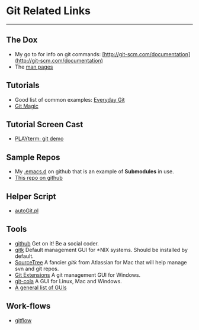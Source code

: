 Git Related Links
=================
---

The Dox
-------
- My go to for info on git commands: [http://git-scm.com/documentation](http://git-scm.com/documentation)
- The [man pages](http://www.kernel.org/pub/software/scm/git/docs/)

Tutorials
---------
- Good list of common examples: [Everyday Git](http://schacon.github.com/git/everyday.html)
- [Git Magic](http://www-cs-students.stanford.edu/~blynn/gitmagic/index.html)

Tutorial Screen Cast
--------------------
- [PLAYterm: git demo](http://playterm.org/r/simple-git-demo-1323881492)

Sample Repos
------------
- My [.emacs.d](https://github.com/clok/.emacs.d) on github that is an example of **Submodules** in use.
- [This repo on github](https://github.com/clok/git-tuts)

Helper Script
-------------
- [autoGit.pl](https://github.com/clok/scrimps/blob/master/autoGit.pl)

Tools
-----
- [github](https://github.com/) Get on it! Be a social coder.
- [gitk](http://www.kernel.org/pub/software/scm/git/docs/gitk.html) Default management GUI for *NIX systems. Should be installed by default.
- [SourceTree](http://www.sourcetreeapp.com/) A fancier *gitk* from Atlassian for Mac that will help manage svn and git repos.
- [Git Extensions](http://code.google.com/p/gitextensions/) A git management GUI for Windows.
- [git-cola](http://git-cola.github.com/) A GUI for Linux, Mac and Windows.
- [A general list of GUIs](http://git-scm.com/downloads/guis)

Work-flows
----------
- [gitflow](http://nvie.com/posts/a-successful-git-branching-model/)
